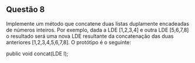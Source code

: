 ## Questão 8

Implemente um método que concatene duas listas duplamente encadeadas de números inteiros. Por exemplo, dada a LDE [1,2,3,4] e outra LDE [5,6,7,8] o resultado será uma nova LDE resultante da concatenação das duas anteriores [1,2,3,4,5,6,7,8]. O protótipo é o seguinte:

public void concat(LDE l);
